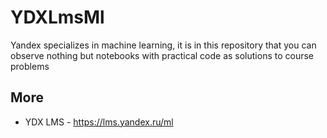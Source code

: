 # YDXLmsMl
Yandex specializes in machine learning, it is in this repository that you can observe nothing but notebooks with practical code as solutions to course problems

## More

- YDX LMS - https://lms.yandex.ru/ml

